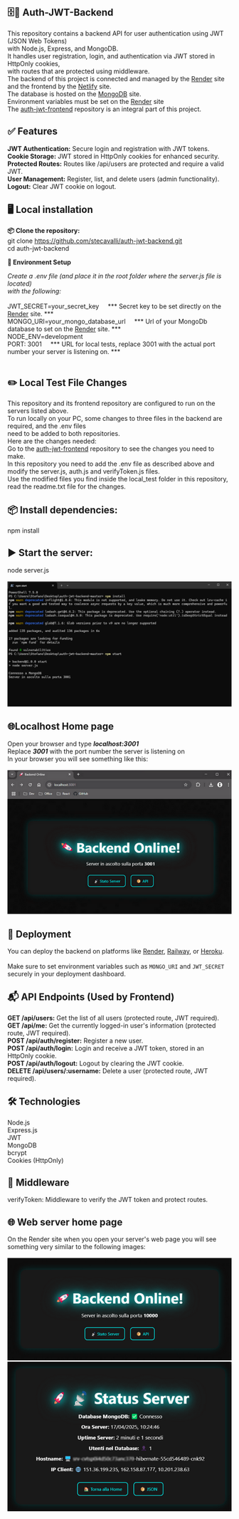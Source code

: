 ## 🗄️🔐 Auth-JWT-Backend

This repository contains a backend API for user authentication using JWT (JSON Web Tokens) 
<br>
with Node.js, Express, and MongoDB. 
<br>
It handles user registration, login, and authentication via JWT stored in HttpOnly cookies, 
<br>
with routes that are protected using middleware.
<br>
The backend of this project is connected and managed by the [Render](https://www.render.com/) site
<br>
and the frontend by the [Netlify](https://www.netlify.com/) site. 
<br>
The database is hosted on the [MongoDB](https://www.mongodb.com/) site. 
<br>
Environment variables must be set on the [Render](https://www.render.com/) site
<br>
The [auth-jwt-frontend](https://github.com/stecavalli/auth-jwt-frontend) repository is an integral part of this project.

## ✅ Features

<b>JWT Authentication:</b> Secure login and registration with JWT tokens.
<br>
<b>Cookie Storage:</b> JWT stored in HttpOnly cookies for enhanced security.
<br>
<b>Protected Routes:</b> Routes like /api/users are protected and require a valid JWT.
<br>
<b>User Management:</b> Register, list, and delete users (admin functionality).
<br>
<b>Logout:</b> Clear JWT cookie on logout.

## 🖥️ Local installation

<b> 📦 Clone the repository:</b>
<br>
git clone https://github.com/stecavalli/auth-jwt-backend.git
<br>
cd auth-jwt-backend
<br>

<b> 🔧 Environment Setup</b>

<i>Create a .env file (and place it in the root folder where the server.js file is located) 
<br>
with the following:</i>
<br><br>
JWT_SECRET=your_secret_key  &nbsp;&nbsp;&nbsp;&nbsp;*** Secret key to be set directly on the [Render](https://www.render.com/) site. ***
<br>
MONGO_URI=your_mongo_database_url  &nbsp;&nbsp;&nbsp;&nbsp;*** Url of your MongoDb database to set on the [Render](https://www.render.com/) site. ***
<br>
NODE_ENV=development
<br>
PORT: 3001  &nbsp;&nbsp;&nbsp;&nbsp;*** URL for local tests, replace 3001 with the actual port number your server is listening on. ***
<br><br>

## ✏️ Local Test File Changes
This repository and its frontend repository are configured to run on the servers listed above.
<br>
To run locally on your PC, some changes to three files in the backend are required, and the .env files 
<br>
need to be added to both repositories.
<br>
Here are the changes needed:
<br>
Go to the [auth-jwt-frontend](https://github.com/stecavalli/auth-jwt-frontend) repository to see the changes you need to make.
<br>
In this repository you need to add the .env file as described above and modify the server.js, auth.js and verifyToken.js files.
<br>
Use the modified files you find inside the local_test folder in this repository, read the readme.txt file for the changes.

## 📦 Install dependencies:

npm install

## ▶️ Start the server:

node server.js
<br><br>
![Powershell](images/powershell.png)
<br>

## 🌐Localhost Home page

Open your browser and type <b><i>localhost:3001</i></b>
<br>
Replace <b><i>3001</i></b> with the port number the server is listening on
<br>
In your browser you will see something like this:
<br><br>
![Localhost home page](images/localhost.png)
<br>

## 🚀 Deployment  
You can deploy the backend on platforms like [Render](https://render.com), [Railway](https://railway.app), or [Heroku](https://www.heroku.com/).  
<br>
Make sure to set environment variables such as `MONGO_URI` and `JWT_SECRET` 
<br>
securely in your deployment dashboard.


## 📬 API Endpoints (Used by Frontend)

<b>GET /api/users:</b> Get the list of all users (protected route, JWT required).
<br>
<b>GET /api/me:</b> Get the currently logged-in user's information (protected route, JWT required).
<br>
<b>POST /api/auth/register:</b> Register a new user.
<br>
<b>POST /api/auth/login:</b> Login and receive a JWT token, stored in an HttpOnly cookie.
<br>
<b>POST /api/auth/logout:</b> Logout by clearing the JWT cookie.
<br>
<b>DELETE /api/users/:username:</b> Delete a user (protected route, JWT required).

## 🛠️ Technologies

Node.js
<br>
Express.js
<br>
JWT
<br>
MongoDB
<br>
bcrypt
<br>
Cookies (HttpOnly)

## 🧱 Middleware

verifyToken: Middleware to verify the JWT token and protect routes.

## 🌐 Web server home page

On the Render site when you open your server's web page you will see 
<br>
something very similar to the following images:
<br><br>
![Backend home page](images/backend.png)
<br>
![Status server](images/backend2.png)
